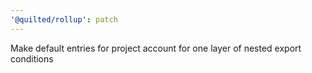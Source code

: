 ```yaml
---
'@quilted/rollup': patch
---
```


Make default entries for project account for one layer of nested export conditions
